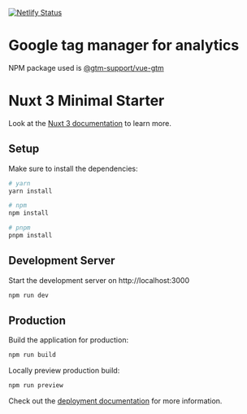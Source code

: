 [![Netlify Status](https://api.netlify.com/api/v1/badges/ceec82e1-cfab-4cb3-8414-cc1dddcded27/deploy-status)](https://app.netlify.com/sites/thunderous-pastelito-103c45/deploys)

# Google tag manager for analytics
NPM package used is [@gtm-support/vue-gtm](https://www.npmjs.com/package/@gtm-support/vue-gtm)


# Nuxt 3 Minimal Starter

Look at the [Nuxt 3 documentation](https://nuxt.com/docs/getting-started/introduction) to learn more.

## Setup

Make sure to install the dependencies:

```bash
# yarn
yarn install

# npm
npm install

# pnpm
pnpm install
```

## Development Server

Start the development server on http://localhost:3000

```bash
npm run dev
```

## Production

Build the application for production:

```bash
npm run build
```

Locally preview production build:

```bash
npm run preview
```

Check out the [deployment documentation](https://nuxt.com/docs/getting-started/deployment) for more information.
